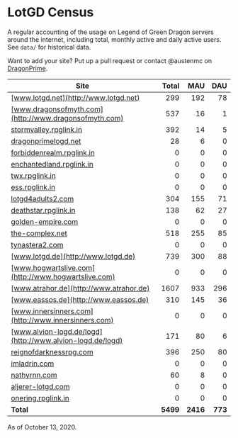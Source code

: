 # LotGD Census
A regular accounting of the usage on Legend of Green Dragon servers around the internet, including total, monthly active and daily active users. See `data/` for historical data.

Want to add your site? Put up a pull request or contact @austenmc on [DragonPrime](http://dragonprime.net).


Site | Total | MAU | DAU
--- | ---:| ---:| ---:
[www.lotgd.net](http://www.lotgd.net)|299|192|78
[www.dragonsofmyth.com](http://www.dragonsofmyth.com)|537|16|1
[stormvalley.rpglink.in](http://stormvalley.rpglink.in)|392|14|5
[dragonprimelogd.net](http://dragonprimelogd.net)|28|6|0
[forbiddenrealm.rpglink.in](http://forbiddenrealm.rpglink.in)|0|0|0
[enchantedland.rpglink.in](http://enchantedland.rpglink.in)|0|0|0
[twx.rpglink.in](http://twx.rpglink.in)|0|0|0
[ess.rpglink.in](http://ess.rpglink.in)|0|0|0
[lotgd4adults2.com](http://lotgd4adults2.com)|304|155|71
[deathstar.rpglink.in](http://deathstar.rpglink.in)|138|62|27
[golden-empire.com](http://golden-empire.com)|0|0|0
[the-complex.net](http://the-complex.net)|518|255|85
[tynastera2.com](http://tynastera2.com)|0|0|0
[www.lotgd.de](http://www.lotgd.de)|739|300|88
[www.hogwartslive.com](http://www.hogwartslive.com)|0|0|0
[www.atrahor.de](http://www.atrahor.de)|1607|933|296
[www.eassos.de](http://www.eassos.de)|310|145|36
[www.innersinners.com](http://www.innersinners.com)|0|0|0
[www.alvion-logd.de/logd](http://www.alvion-logd.de/logd)|171|80|6
[reignofdarknessrpg.com](http://reignofdarknessrpg.com)|396|250|80
[imladrin.com](http://imladrin.com)|0|0|0
[nathyrnn.com](http://nathyrnn.com)|60|8|0
[aljerer-lotgd.com](http://aljerer-lotgd.com)|0|0|0
[onering.rpglink.in](http://onering.rpglink.in)|0|0|0
**Total**|**5499**|**2416**|**773**

As of October 13, 2020.
